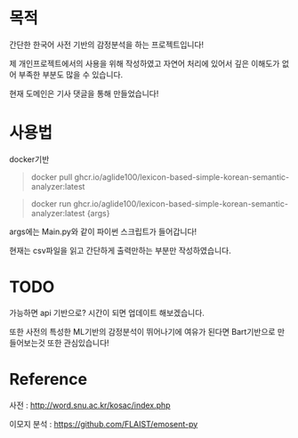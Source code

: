# 목적

간단한 한국어 사전 기반의 감정분석을 하는 프로젝트입니다!

제 개인프로젝트에서의 사용을 위해 작성하였고 자연어 처리에 있어서 깊은 이해도가 없어 부족한 부분도 많을 수 있습니다.

현재 도메인은 기사 댓글을 통해 만들었습니다!

# 사용법

docker기반

> docker pull ghcr.io/aglide100/lexicon-based-simple-korean-semantic-analyzer:latest

> docker run ghcr.io/aglide100/lexicon-based-simple-korean-semantic-analyzer:latest {args}

args에는 Main.py와 같이 파이썬 스크립트가 들어갑니다!

현재는 csv파일을 읽고 간단하게 출력만하는 부분만 작성하였습니다.

# TODO

가능하면 api 기반으로? 시간이 되면 업데이트 해보겠습니다.

또한 사전의 특성한 ML기반의 감정분석이 뛰어나기에 여유가 된다면 Bart기반으로 만들어보는것 또한 관심있습니다!

# Reference

사전 : http://word.snu.ac.kr/kosac/index.php

이모지 분석 : https://github.com/FLAIST/emosent-py
